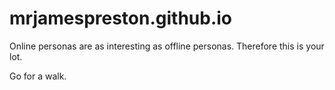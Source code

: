 # mrjamespreston.github.io

Online personas are as interesting as offline personas.
Therefore this is your lot.

Go for a walk.

